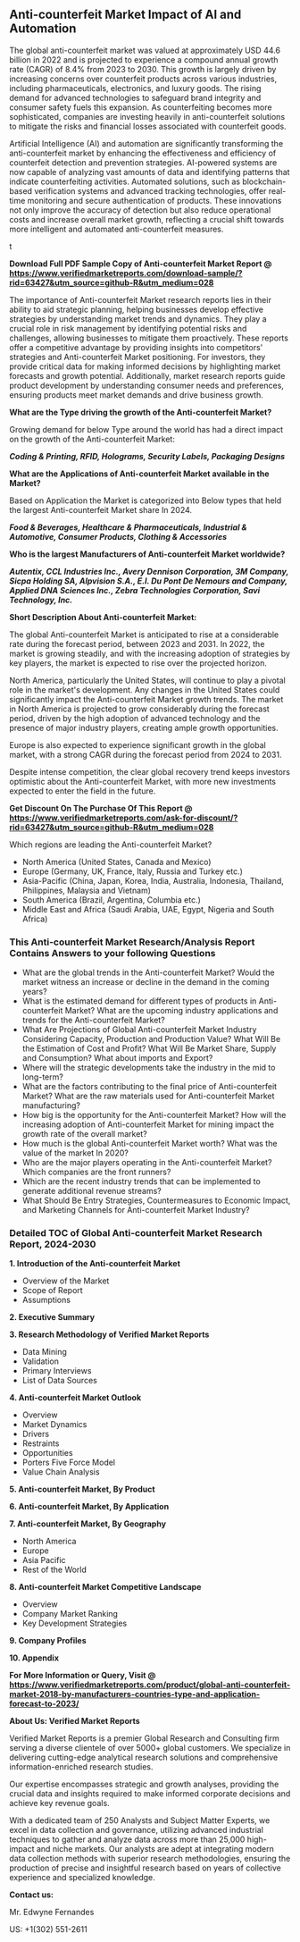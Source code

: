 <h2>Anti-counterfeit Market Impact of AI and Automation</h2><p>The global anti-counterfeit market was valued at approximately USD 44.6 billion in 2022 and is projected to experience a compound annual growth rate (CAGR) of 8.4% from 2023 to 2030. This growth is largely driven by increasing concerns over counterfeit products across various industries, including pharmaceuticals, electronics, and luxury goods. The rising demand for advanced technologies to safeguard brand integrity and consumer safety fuels this expansion. As counterfeiting becomes more sophisticated, companies are investing heavily in anti-counterfeit solutions to mitigate the risks and financial losses associated with counterfeit goods.</p><p>Artificial Intelligence (AI) and automation are significantly transforming the anti-counterfeit market by enhancing the effectiveness and efficiency of counterfeit detection and prevention strategies. AI-powered systems are now capable of analyzing vast amounts of data and identifying patterns that indicate counterfeiting activities. Automated solutions, such as blockchain-based verification systems and advanced tracking technologies, offer real-time monitoring and secure authentication of products. These innovations not only improve the accuracy of detection but also reduce operational costs and increase overall market growth, reflecting a crucial shift towards more intelligent and automated anti-counterfeit measures.</p>t</p><p id="" class=""><strong>Download Full PDF Sample Copy of Anti-counterfeit Market Report @ <a href="https://www.verifiedmarketreports.com/download-sample/?rid=63427&utm_source=github-R&utm_medium=028" target="_blank">https://www.verifiedmarketreports.com/download-sample/?rid=63427&utm_source=github-R&utm_medium=028</a></strong></p><p>The importance of&nbsp;Anti-counterfeit Market research reports lies in their ability to aid strategic planning, helping businesses develop effective strategies by understanding market trends and dynamics. They play a crucial role in risk management by identifying potential risks and challenges, allowing businesses to mitigate them proactively. These reports offer a competitive advantage by providing insights into competitors' strategies and Anti-counterfeit Market positioning. For investors, they provide critical data for making informed decisions by highlighting market forecasts and growth potential. Additionally, market research reports guide product development by understanding consumer needs and preferences, ensuring products meet market demands and drive business growth.</p><p><strong>What are the&nbsp;Type driving the growth of the Anti-counterfeit Market?</strong></p><p id="" class="">Growing demand for below Type around the world has had a direct impact on the growth of the Anti-counterfeit Market:</p><em><strong>Coding & Printing, RFID, Holograms, Security Labels, Packaging Designs</strong></em></p><strong>What are the&nbsp;Applications&nbsp;of Anti-counterfeit Market available in the Market?</strong></p><p id="" class="">Based on Application the Market is categorized into Below types that held the largest Anti-counterfeit Market share In 2024.</p><em><strong>Food & Beverages, Healthcare & Pharmaceuticals, Industrial & Automotive, Consumer Products, Clothing & Accessories</strong></em></p><strong>Who is the largest Manufacturers of Anti-counterfeit Market worldwide?</strong></p><p><em><strong>Autentix, CCL Industries Inc., Avery Dennison Corporation, 3M Company, Sicpa Holding SA, Alpvision S.A., E.I. Du Pont De Nemours and Company, Applied DNA Sciences Inc., Zebra Technologies Corporation, Savi Technology, Inc.</strong></em></p><p id="" class=""><strong>Short Description About Anti-counterfeit Market:</strong></p><p>The global Anti-counterfeit Market is anticipated to rise at a considerable rate during the forecast period, between 2023 and 2031. In 2022, the market is growing steadily, and with the increasing adoption of strategies by key players, the market is expected to rise over the projected horizon.</p><p>North America, particularly the United States, will continue to play a pivotal role in the market's development. Any changes in the United States could significantly impact the Anti-counterfeit Market growth trends. The market in North America is projected to grow considerably during the forecast period, driven by the high adoption of advanced technology and the presence of major industry players, creating ample growth opportunities.</p><p>Europe is also expected to experience significant growth in the global market, with a strong CAGR during the forecast period from 2024 to 2031.</p><p>Despite intense competition, the clear global recovery trend keeps investors optimistic about the Anti-counterfeit Market, with more new investments expected to enter the field in the future.</p><p id="" class=""><strong>Get Discount On The Purchase Of This Report @ <a href="https://www.verifiedmarketreports.com/ask-for-discount/?rid=63427&utm_source=github-R&utm_medium=028" target="_blank">https://www.verifiedmarketreports.com/ask-for-discount/?rid=63427&utm_source=github-R&utm_medium=028</a></strong></p>Which regions are leading the Anti-counterfeit Market?</p><ul><li>North America (United States, Canada and Mexico)</li><li>Europe (Germany, UK, France, Italy, Russia and Turkey etc.)</li><li>Asia-Pacific (China, Japan, Korea, India, Australia, Indonesia, Thailand, Philippines, Malaysia and Vietnam)</li><li>South America (Brazil, Argentina, Columbia etc.)</li><li>Middle East and Africa (Saudi Arabia, UAE, Egypt, Nigeria and South Africa)</li></ul><h3 id="" class="">This Anti-counterfeit Market Research/Analysis Report Contains Answers to your following Questions</h3><ul><li>What are the global trends in the Anti-counterfeit Market? Would the market witness an increase or decline in the demand in the coming years?</li><li>What is the estimated demand for different types of products in Anti-counterfeit Market? What are the upcoming industry applications and trends for the Anti-counterfeit Market?</li><li>What Are Projections of Global Anti-counterfeit Market Industry Considering Capacity, Production and Production Value? What Will Be the Estimation of Cost and Profit? What Will Be Market Share, Supply and Consumption? What about imports and Export?</li><li>Where will the strategic developments take the industry in the mid to long-term?</li><li>What are the factors contributing to the final price of Anti-counterfeit Market? What are the raw materials used for Anti-counterfeit Market manufacturing?</li><li>How big is the opportunity for the Anti-counterfeit Market? How will the increasing adoption of Anti-counterfeit Market for mining impact the growth rate of the overall market?</li><li>How much is the global Anti-counterfeit Market worth? What was the value of the market In 2020?</li><li>Who are the major players operating in the Anti-counterfeit Market? Which companies are the front runners?</li><li>Which are the recent industry trends that can be implemented to generate additional revenue streams?</li><li>What Should Be Entry Strategies, Countermeasures to Economic Impact, and Marketing Channels for Anti-counterfeit Market Industry?</li></ul><h3 id="" class="">Detailed TOC of Global Anti-counterfeit Market Research Report, 2024-2030</h3><p id="" class=""><strong>1. Introduction of the Anti-counterfeit Market</strong></p><ul><li>Overview of the Market</li><li>Scope of Report</li><li>Assumptions</li></ul><p id="" class=""><strong>2. Executive Summary</strong></p><p id="" class=""><strong>3. Research Methodology of Verified Market Reports</strong></p><ul><li>Data Mining</li><li>Validation</li><li>Primary Interviews</li><li>List of Data Sources</li></ul><p id="" class=""><strong>4. Anti-counterfeit Market Outlook</strong></p><ul><li>Overview</li><li>Market Dynamics</li><li>Drivers</li><li>Restraints</li><li>Opportunities</li><li>Porters Five Force Model</li><li>Value Chain Analysis</li></ul><p id="" class=""><strong>5. Anti-counterfeit Market, By Product</strong></p><p id="" class=""><strong>6. Anti-counterfeit Market, By Application</strong></p><p id="" class=""><strong>7. Anti-counterfeit Market, By Geography</strong></p><ul><li>North America</li><li>Europe</li><li>Asia Pacific</li><li>Rest of the World</li></ul><p id="" class=""><strong>8. Anti-counterfeit Market Competitive Landscape</strong></p><ul><li>Overview</li><li>Company Market Ranking</li><li>Key Development Strategies</li></ul><p id="" class=""><strong>9. Company Profiles</strong></p><p id="" class=""><strong>10. Appendix</strong></p><p id="" class=""><strong>For More Information or Query, Visit @ <a href="https://www.verifiedmarketreports.com/product/global-anti-counterfeit-market-2018-by-manufacturers-countries-type-and-application-forecast-to-2023/" target="_blank">https://www.verifiedmarketreports.com/product/global-anti-counterfeit-market-2018-by-manufacturers-countries-type-and-application-forecast-to-2023/</a></strong></p><p id="" class=""><strong>About Us: Verified Market Reports</strong></p><p id="" class="">Verified Market Reports is a premier Global Research and Consulting firm serving a diverse clientele of over 5000+ global customers. We specialize in delivering cutting-edge analytical research solutions and comprehensive information-enriched research studies.</p><p id="" class="">Our expertise encompasses strategic and growth analyses, providing the crucial data and insights required to make informed corporate decisions and achieve key revenue goals.</p><p id="" class="">With a dedicated team of 250 Analysts and Subject Matter Experts, we excel in data collection and governance, utilizing advanced industrial techniques to gather and analyze data across more than 25,000 high-impact and niche markets. Our analysts are adept at integrating modern data collection methods with superior research methodologies, ensuring the production of precise and insightful research based on years of collective experience and specialized knowledge.</p><p id="" class=""><strong>Contact us:</strong></p><p id="" class="">Mr. Edwyne Fernandes</p><p id="" class="">US: +1(302) 551-2611</p>